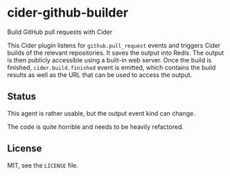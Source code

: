 # cider-github-builder #

Build GitHub pull requests with Cider

This Cider plugin listens for `github.pull_request` events and triggers Cider
builds of the relevant repositories. It saves the output into Redis. The output
is then publicly accessible using a built-in web server. Once the build is
finished, `cider.build.finished` event is emitted, which contains the build
results as well as the URL that can be used to access the output.

## Status ##

This agent is rather usable, but the output event kind can change.

The code is quite horrible and needs to be heavily refactored.

## License ##

MIT, see the `LICENSE` file.
